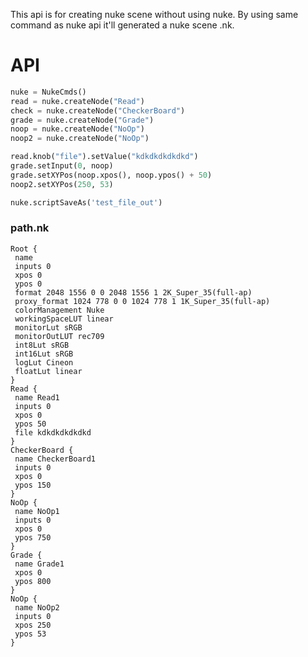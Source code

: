 This api is for creating nuke scene without using nuke.
By using same command as nuke api it'll generated a nuke scene .nk.

# API
```python
nuke = NukeCmds()
read = nuke.createNode("Read")
check = nuke.createNode("CheckerBoard")
grade = nuke.createNode("Grade")
noop = nuke.createNode("NoOp")
noop2 = nuke.createNode("NoOp")

read.knob("file").setValue("kdkdkdkdkdkd")
grade.setInput(0, noop)
grade.setXYPos(noop.xpos(), noop.ypos() + 50)
noop2.setXYPos(250, 53)

nuke.scriptSaveAs('test_file_out')
```

### path.nk
```
Root {
 name 
 inputs 0
 xpos 0
 ypos 0
 format 2048 1556 0 0 2048 1556 1 2K_Super_35(full-ap)
 proxy_format 1024 778 0 0 1024 778 1 1K_Super_35(full-ap)
 colorManagement Nuke
 workingSpaceLUT linear
 monitorLut sRGB
 monitorOutLUT rec709
 int8Lut sRGB
 int16Lut sRGB
 logLut Cineon
 floatLut linear
}
Read {
 name Read1
 inputs 0
 xpos 0
 ypos 50
 file kdkdkdkdkdkd
}
CheckerBoard {
 name CheckerBoard1
 inputs 0
 xpos 0
 ypos 150
}
NoOp {
 name NoOp1
 inputs 0
 xpos 0
 ypos 750
}
Grade {
 name Grade1
 xpos 0
 ypos 800
}
NoOp {
 name NoOp2
 inputs 0
 xpos 250
 ypos 53
}
```
